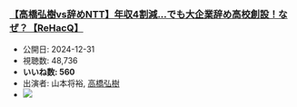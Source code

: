 ### [【高橋弘樹vs辞めNTT】年収4割減...でも大企業辞め高校創設！なぜ？【ReHacQ】](https://www.youtube.com/watch?v=lol-FfJ8FD8)
-   公開日: 2024-12-31
-   視聴数: 48,736
-   **いいね数: 560**
-   出演者: 山本将裕, [高橋弘樹](/rehacq_fan/people/高橋弘樹 "wikilink")
- [![](https://img.youtube.com/vi/lol-FfJ8FD8/hqdefault.jpg)](https://www.youtube.com/watch?v=lol-FfJ8FD8)
